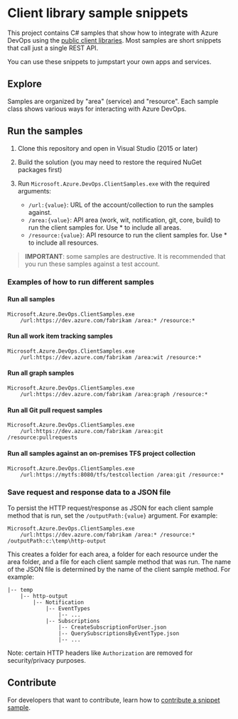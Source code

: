# Client library sample snippets

This project contains C# samples that show how to integrate with Azure DevOps using the [public client libraries](https://www.nuget.org/profiles/nugetvss). Most samples are short snippets that call just a single REST API.

You can use these snippets to jumpstart your own apps and services.

## Explore

Samples are organized by "area" (service) and "resource". Each sample class shows various ways for interacting with Azure DevOps.

## Run the samples

1. Clone this repository and open in Visual Studio (2015 or later)

2. Build the solution (you may need to restore the required NuGet packages first)

3. Run `Microsoft.Azure.DevOps.ClientSamples.exe` with the required arguments:
   * `/url:{value}`: URL of the account/collection to run the samples against.
   * `/area:{value}`: API area (work, wit, notification, git, core, build) to run the client samples for. Use * to include all areas.
   * `/resource:{value}`: API resource to run the client samples for. Use * to include all resources.

> **IMPORTANT**: some samples are destructive. It is recommended that you run these samples against a test account.

### Examples of how to run different samples

#### Run all samples

```
Microsoft.Azure.DevOps.ClientSamples.exe
    /url:https://dev.azure.com/fabrikam /area:* /resource:*
```

#### Run all work item tracking samples

```
Microsoft.Azure.DevOps.ClientSamples.exe
    /url:https://dev.azure.com/fabrikam /area:wit /resource:*
```

#### Run all graph samples

```
Microsoft.Azure.DevOps.ClientSamples.exe
    /url:https://dev.azure.com/fabrikam /area:graph /resource:*
```

#### Run all Git pull request samples

```
Microsoft.Azure.DevOps.ClientSamples.exe
    /url:https://dev.azure.com/fabrikam /area:git /resource:pullrequests
```

#### Run all samples against an on-premises TFS project collection

```
Microsoft.Azure.DevOps.ClientSamples.exe
    /url:https://mytfs:8080/tfs/testcollection /area:git /resource:*
```

### Save request and response data to a JSON file

To persist the HTTP request/response as JSON for each client sample method that is run, set the `/outputPath:{value}` argument. For example:

```
Microsoft.Azure.DevOps.ClientSamples.exe
    /url:https://dev.azure.com/fabrikam /area:* /resource:* /outputPath:c:\temp\http-output
```

This creates a folder for each area, a folder for each resource under the area folder, and a file for each client sample method that was run. The name of the JSON file is determined by the name of the client sample method. For example:

```
|-- temp
    |-- http-output
        |-- Notification
            |-- EventTypes
                |-- ...
            |-- Subscriptions
                |-- CreateSubscriptionForUser.json
                |-- QuerySubscriptionsByEventType.json
                |-- ...
```

Note: certain HTTP headers like `Authorization` are removed for security/privacy purposes.

## Contribute

For developers that want to contribute, learn how to [contribute a snippet sample](./contribute.md).
